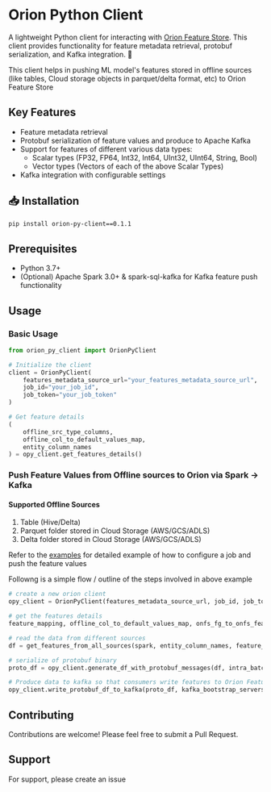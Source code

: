 # Orion Python Client

A lightweight Python client for interacting with [Orion Feature Store](https://github.com/Meesho/orion). This client provides functionality for feature metadata retrieval, protobuf serialization, and Kafka integration. 🚀 

This client helps in pushing ML model's features stored in offline sources (like tables, Cloud storage objects in parquet/delta format, etc) to Orion Feature Store

## Key Features

- Feature metadata retrieval
- Protobuf serialization of feature values and produce to Apache Kafka
- Support for features of different various data types:
  - Scalar types (FP32, FP64, Int32, Int64, UInt32, UInt64, String, Bool)
  - Vector types (Vectors of each of the above Scalar Types)
- Kafka integration with configurable settings

## 📥 Installation

```bash
pip install orion-py-client==0.1.1
```

## Prerequisites

- Python 3.7+
- (Optional) Apache Spark 3.0+ & spark-sql-kafka for Kafka feature push functionality

## Usage

### Basic Usage

```python
from orion_py_client import OrionPyClient

# Initialize the client
client = OrionPyClient(
    features_metadata_source_url="your_features_metadata_source_url",
    job_id="your_job_id",
    job_token="your_job_token"
)

# Get feature details
(
    offline_src_type_columns,
    offline_col_to_default_values_map,
    entity_column_names
) = opy_client.get_features_details()
```


### Push Feature Values from Offline sources to Orion via Spark -> Kafka

#### Supported Offline Sources
1. Table (Hive/Delta)
2. Parquet folder stored in Cloud Storage (AWS/GCS/ADLS)
3. Delta folder stored in Cloud Storage (AWS/GCS/ADLS)


Refer to the [examples](https://github.com/Meesho/orion/tree/main/examples/notebook) for detailed example of how to configure a job and push the feature values

Followng is a simple flow / outline of the steps involved in above example

```python
# create a new orion client
opy_client = OrionPyClient(features_metadata_source_url, job_id, job_token) 

# get the features details
feature_mapping, offline_col_to_default_values_map, onfs_fg_to_onfs_feat_map, onfs_fg_to_ofs_feat_map, fg_to_datatype_map, entity_label, entity_column_names = opy_client.get_features_details(fgs_to_consider)

# read the data from different sources
df = get_features_from_all_sources(spark, entity_column_names, feature_mapping, offline_col_to_default_values_map)

# serialize of protobuf binary
proto_df = opy_client.generate_df_with_protobuf_messages(df, intra_batch_size=20) 

# Produce data to kafka so that consumers write features to Orion Feature Store
opy_client.write_protobuf_df_to_kafka(proto_df, kafka_bootstrap_servers, kafka_topic, additional_options)
```

## Contributing

Contributions are welcome! Please feel free to submit a Pull Request.

## Support

For support, please create an issue
